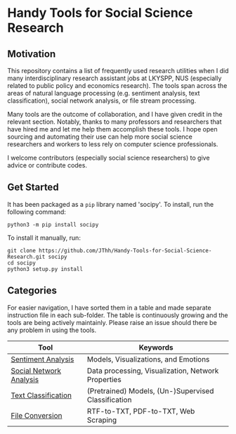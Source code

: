 # Handy Tools for Social Science Research

## Motivation

This repository contains a list of frequently used research utilities when I did many interdisciplinary research assistant jobs at LKYSPP, NUS (especially related to public policy and economics research). The tools span across the areas of natural language processing (e.g. sentiment analysis, text classification), social network analysis, or file stream processing. 

Many tools are the outcome of collaboration, and I have given credit in the relevant section. Notably, thanks to many professors and researchers that have hired me and let me help them accomplish these tools. I hope open sourcing and automating their use can help more social science researchers and workers to less rely on computer science professionals.

I welcome contributors (especially social science researchers) to give advice or contribute codes.

## Get Started
It has been packaged as a `pip` library named 'socipy'. To install, run the following command:
```
python3 -m pip install socipy
```

To install it manually, run:
```
git clone https://github.com/JThh/Handy-Tools-for-Social-Science-Research.git socipy
cd socipy
python3 setup.py install
```

## Categories

For easier navigation, I have sorted them in a table and made separate instruction file in each sub-folder. The table is continuously growing and the tools are being actively maintainly. Please raise an issue should there be any problem in using the tools. 

| Tool      | Keywords |
| ----------- | ----------- |
| [Sentiment Analysis](./socipy/sentiment-analysis/README.md)      | Models, Visualizations, and Emotions       |
| [Social Network Analysis](./socipy/social-network-analysis/README.md)   | Data processing, Visualization, Network Properties         |
| [Text Classification](./socipy/text-classification/README.md)   | (Pretrained) Models, (Un-)Supervised Classification         |
| [File Conversion](./socipy/file-conversion/README.md)   | RTF-to-TXT, PDF-to-TXT, Web Scraping         |
